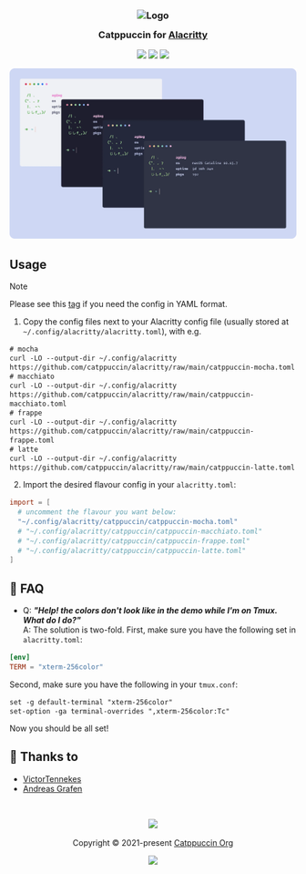 <h3 align="center">
	<img src="https://raw.githubusercontent.com/catppuccin/catppuccin/main/assets/logos/exports/1544x1544_circle.png" width="100" alt="Logo"/><br/>
	<img src="https://raw.githubusercontent.com/catppuccin/catppuccin/main/assets/misc/transparent.png" height="30" width="0px"/>
	Catppuccin for <a href="https://github.com/alacritty/alacritty">Alacritty</a>
	<img src="https://raw.githubusercontent.com/catppuccin/catppuccin/main/assets/misc/transparent.png" height="30" width="0px"/>
</h3>

<p align="center">
    <a href="https://github.com/catppuccin/alacritty/stargazers"><img src="https://img.shields.io/github/stars/catppuccin/alacritty?colorA=363a4f&colorB=b7bdf8&style=for-the-badge"></a>
    <a href="https://github.com/catppuccin/alacritty/issues"><img src="https://img.shields.io/github/issues/catppuccin/alacritty?colorA=363a4f&colorB=f5a97f&style=for-the-badge"></a>
    <a href="https://github.com/catppuccin/alacritty/contributors"><img src="https://img.shields.io/github/contributors/catppuccin/alacritty?colorA=363a4f&colorB=a6da95&style=for-the-badge"></a>
</p>

<p align="center">
  <img src="assets/screenshot.webp"/>
</p>

## Usage

> [!NOTE]
> Please see this [tag](https://github.com/catppuccin/alacritty/tree/yaml) if you need the config in YAML format.

1. Copy the config files next to your Alacritty config file (usually stored at `~/.config/alacritty/alacritty.toml`), with e.g.

```console
# mocha
curl -LO --output-dir ~/.config/alacritty https://github.com/catppuccin/alacritty/raw/main/catppuccin-mocha.toml
# macchiato
curl -LO --output-dir ~/.config/alacritty https://github.com/catppuccin/alacritty/raw/main/catppuccin-macchiato.toml
# frappe
curl -LO --output-dir ~/.config/alacritty https://github.com/catppuccin/alacritty/raw/main/catppuccin-frappe.toml
# latte
curl -LO --output-dir ~/.config/alacritty https://github.com/catppuccin/alacritty/raw/main/catppuccin-latte.toml
```

2. Import the desired flavour config in your `alacritty.toml`:

```toml
import = [
  # uncomment the flavour you want below:
  "~/.config/alacritty/catppuccin/catppuccin-mocha.toml"
  # "~/.config/alacritty/catppuccin/catppuccin-macchiato.toml"
  # "~/.config/alacritty/catppuccin/catppuccin-frappe.toml"
  # "~/.config/alacritty/catppuccin/catppuccin-latte.toml"
]
```

## 🙋 FAQ

- Q: **_"Help! the colors don't look like in the demo while I'm on Tmux. What do I do?"_**\
  A: The solution is two-fold. First, make sure you have the following set in `alacritty.toml`:

```toml
[env]
TERM = "xterm-256color"
```

Second, make sure you have the following in your `tmux.conf`:

```
set -g default-terminal "xterm-256color"
set-option -ga terminal-overrides ",xterm-256color:Tc"
```

Now you should be all set!

## 💝 Thanks to

- [VictorTennekes](https://github.com/VictorTennekes)
- [Andreas Grafen](https://github.com/andreasgrafen)

&nbsp;

<p align="center"><img src="https://raw.githubusercontent.com/catppuccin/catppuccin/main/assets/footers/gray0_ctp_on_line.svg?sanitize=true" /></p>
<p align="center">Copyright &copy; 2021-present <a href="https://github.com/catppuccin" target="_blank">Catppuccin Org</a>
<p align="center"><a href="https://github.com/catppuccin/catppuccin/blob/main/LICENSE"><img src="https://img.shields.io/static/v1.svg?style=for-the-badge&label=License&message=MIT&logoColor=d9e0ee&colorA=363a4f&colorB=b7bdf8"/></a></p>
